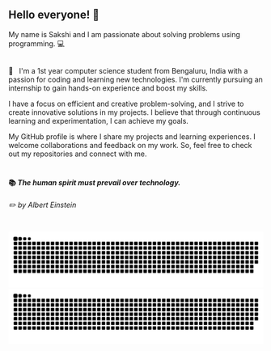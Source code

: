 ## Hello everyone! :wave:

My name is Sakshi and I am passionate about solving problems using programming. :computer:

<br/> :purple_heart: &nbsp; I'm a 1st year computer science student from Bengaluru, India with a passion for coding and learning new technologies. I'm currently pursuing an internship to gain hands-on experience and boost my skills.

I have a focus on efficient and creative problem-solving, and I strive to create innovative solutions in my projects. I believe that through continuous learning and experimentation, I can achieve my goals.

My GitHub profile is where I share my projects and learning experiences. I welcome collaborations and feedback on my work. So, feel free to check out my repositories and connect with me.

#

#### :books: _The human spirit must prevail over technology._

###### :pencil2: _by Albert Einstein_

#

<img src="https://raw.githubusercontent.com/sakshiagrwal/sakshiagrwal/output/github-snake-dark.svg#gh-dark-mode-only">
<img src="https://raw.githubusercontent.com/sakshiagrwal/sakshiagrwal/output/github-snake.svg#gh-light-mode-only">
